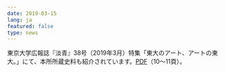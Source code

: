```yaml
---
date: 2019-03-15
lang: ja
featured: false
type: news
---
```

東京大学広報誌『淡青』38号（2019年3月）特集「東大のアート、アートの東大。」にて、本所所蔵史料も紹介されています。<a href="https://www.u-tokyo.ac.jp/ja/about/public-relations/tansei.html" target="_blank">PDF</a>（10～11頁）。
